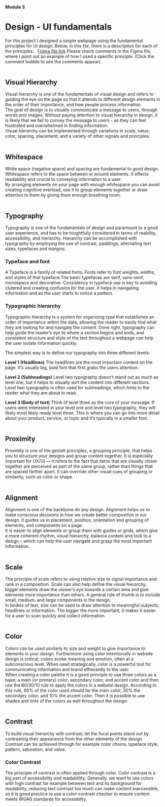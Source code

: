 #### Module 3 
# Design - UI fundamentals

For this project I designed a simple webpage using the fundamental principles for UI design. Below, in this file, there is a description for each of the principles.
&nbsp;
[Figma file link](https://www.figma.com/file/w9SYDVe06gO0JubsaVx48L/UI-fundamentals-Design-example?node-id=0:1) 
Please check comments in the Figma file, where I point out an example of how I used a specific principle. (Click the comment bubble to see the comments appear).
&nbsp;     
&nbsp;  

## Visual Hierarchy 

Visual hierarchy is one of the fundamentals of visual design and refers to guiding the eye on the page so that it attends to different design elements in the order of their importance, and how people process information. 
&nbsp;  
The goal of design is to visually communicate a message to users, through words and images. Without paying attention to visual hierarchy in design, it is likely that we fail to convey the message to users - as they can feel frustrated and overwhelmed in finding information.
 &nbsp;  
Visual hierarchy can be implemented through variations in scale, value, color, spacing, placement, and a variety of other signals and principles. 
&nbsp;  
&nbsp;     

## Whitespace

White space (negative space) and spacing are fundamental to good design. Whitespace refers to the space between or around elements. It effects readability and crucial to conveying information to a user.
&nbsp;  
By arranging elements on your page with enough whitespace you can avoid creating cognitive overload, use it to group elements together or draw attention to them by giving them enough breathing room.
&nbsp;  
&nbsp;     

## Typography

Typography is one of the fundamentals of design and paramount to a good user experience, and has to be toughtfully considered in terms of reability, accessibility, and hierarchy. Hierarchy can be accomplished with typography by employing the use of contrast, paddings, alternating text sizes, typefaces and margins.
&nbsp;   
### Typeface and font

A Typeface is a family of related fonts. Fonts refer to font weights, widths, and styles of that typeface.The basic typefaces are serif, sans-serif, monospace and decorative. Consistency in typeface use is key to avoiding clutered and creating confusion for the user. It helps in navigating information and as the user starts to notice a pattern.
&nbsp;   
### Typographic hierarchy

Typographic hierarchy is a system for organizing type that establishes an order of importance within the data, allowing the reader to easily find what they are looking for and navigate the content. Done right, typography can help guide the reader’s eye to where a section begins and ends, and consistent structure and style of the text throughout a webpage can help the user isolate information quickly.
&nbsp;  

The simplest way is to define our typography into three different levels:
&nbsp;  

**Level 1 (Headlines)**
The headlines are the most important content on the page. It’s usually big, bold font that first grabs the users attention.
&nbsp;  

**Level 2 (Subheadings)**
Level two typography doesn’t stand out as much as level one, but it helps to visually sort the content into different sections. Level two typography is often used for subheadings, which hints to the reader what they are about to read.
&nbsp;  

**Level 3 (Body of text)**
Think of level three as the core of your message. If users were interested in your level one and level two typography, they will likely most likely ready level three. This is where you can go into more detail about your product, service, or topic and it’s typically in a smaller font. 
&nbsp;  
&nbsp;   
## Proximity
Proximity is one of the gestalt principles, a grouping principle, that helps you to structure your designs and group content together. It is especially important for UX/UI — it refers to the fact that items that are visually closer together are perceived as part of the same group, rather than things that are spaced farther apart. It can override other visual cues of grouping or similarity, such as color or shape. 
&nbsp;  
&nbsp;   
## Alignment

Alignment is one of the backbone do any design. Alignment helps us to make conscious decisions in how we create better composition in our design. It guides us in placement, position, orientation and grouping of elements, and components on a page. 
&nbsp;  
It is easier to align elements or group them with guides or grids, which give a more coherent rhythm, visual hierarchy, balance content and look to a design – which can help the user navigate and grasp the most important information.
&nbsp;  
&nbsp;   
## Scale
The principle of scale refers to using relative size to signal importance and rank in a composition. 
Scale can also help define the visual hierarchy, bigger elements draw the viewer’s eye towards a certain area and give elements more importance than others. A general rule of thumb is to include small, medium, and large components in the design.
&nbsp;  
In bodies of text, size can be used to draw attention to meaningful subjects, headlines or information. The bigger the more important, it makes it easier for a user to scan quickly and collect information.
&nbsp;  
&nbsp;   
## Color

Colors can be used similarly to size and weight to give importance to elements in your design. Furthermore using color intentionally in website design is critical; colors evoke meaning and emotion, often at a subconscious level. When used strategically, color is a powerful tool for communicating information and brand effiecently to the user. 
 &nbsp;  
When creating a color palette it is a good principle to use three colors as a base; a main (or primary) color, secondary color, and accent color and then use the 60/30/10 rule to apply the colors in a website design. According to this rule, 60% of the color used should be the main color, 30% the secondary color, and 10% the accent color. Then it is possible to use shades and tints of the colors as well throughout the design.
&nbsp;  
&nbsp; 
## Contrast

To build visual hierarchy with contrast, let the focal points stand out by contrasting their appearance from the other elements of the design. Contrast can be achieved through for example color choice, typeface style, pattern, saturation, and value.
&nbsp;  
### Color Contrast
The principle of contrast is often applied through color. Color contrast is a big part of accessibility and readablility. Generally, we want to use colors with high contrast for example between text and its background for readability, reducing text contrast too much can make content inaccessible, so it is good practice to use a color-contrast checker to ensure content meets WGAG standards for accessiblity.




